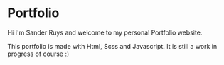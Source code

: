 # Portfolio

Hi I'm Sander Ruys and welcome to my personal Portfolio website.

This portfolio is made with Html, Scss and Javascript.
It is still a work in progress of course :)
